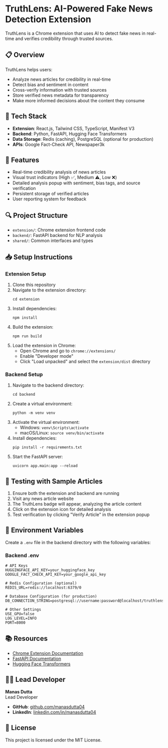 # TruthLens: AI-Powered Fake News Detection Extension

TruthLens is a Chrome extension that uses AI to detect fake news in real-time and verifies credibility through trusted sources.

## 📋 Overview

TruthLens helps users:
- Analyze news articles for credibility in real-time
- Detect bias and sentiment in content
- Cross-verify information with trusted sources
- Store verified news metadata for transparency
- Make more informed decisions about the content they consume

## 🔧 Tech Stack

- **Extension**: React.js, Tailwind CSS, TypeScript, Manifest V3
- **Backend**: Python, FastAPI, Hugging Face Transformers
- **Data Storage**: Redis (caching), PostgreSQL (optional for production)
- **APIs**: Google Fact-Check API, Newspaper3k

## 🚀 Features

- Real-time credibility analysis of news articles
- Visual trust indicators (High ✅, Medium ⚠️, Low ❌)
- Detailed analysis popup with sentiment, bias tags, and source verification
- Persistent storage of verified articles
- User reporting system for feedback

## 🔍 Project Structure

- `extension/`: Chrome extension frontend code
- `backend/`: FastAPI backend for NLP analysis
- `shared/`: Common interfaces and types

## 📥 Setup Instructions

### Extension Setup

1. Clone this repository
2. Navigate to the extension directory:
   ```
   cd extension
   ```
3. Install dependencies:
   ```
   npm install
   ```
4. Build the extension:
   ```
   npm run build
   ```
5. Load the extension in Chrome:
   - Open Chrome and go to `chrome://extensions/`
   - Enable "Developer mode"
   - Click "Load unpacked" and select the `extension/dist` directory

### Backend Setup

1. Navigate to the backend directory:
   ```
   cd backend
   ```
2. Create a virtual environment:
   ```
   python -m venv venv
   ```
3. Activate the virtual environment:
   - Windows: `venv\Scripts\activate`
   - macOS/Linux: `source venv/bin/activate`
4. Install dependencies:
   ```
   pip install -r requirements.txt
   ```
5. Start the FastAPI server:
   ```
   uvicorn app.main:app --reload
   ```

## 🧪 Testing with Sample Articles

1. Ensure both the extension and backend are running
2. Visit any news article website
3. The TruthLens badge will appear, analyzing the article content
4. Click on the extension icon for detailed analysis
5. Test verification by clicking "Verify Article" in the extension popup

## 🔐 Environment Variables

Create a `.env` file in the backend directory with the following variables:

### Backend .env
```
# API Keys
HUGGINGFACE_API_KEY=your_huggingface_key
GOOGLE_FACT_CHECK_API_KEY=your_google_api_key

# Redis Configuration (optional)
REDIS_URL=redis://localhost:6379/0

# Database Configuration (for production)
DB_CONNECTION_STRING=postgresql://username:password@localhost/truthlens

# Other Settings
USE_GPU=false
LOG_LEVEL=INFO
PORT=8000
```

## 📚 Resources

- [Chrome Extension Documentation](https://developer.chrome.com/docs/extensions/)
- [FastAPI Documentation](https://fastapi.tiangolo.com/)
- [Hugging Face Transformers](https://huggingface.co/docs/transformers/index)

## 👨‍💻 Lead Developer

**Manas Dutta**  
Lead Developer


- **GitHub**: [github.com/manasdutta04](https://github.com/manasdutta04)
- **LinkedIn**: [linkedin.com/in/manasdutta04](https://linkedin.com/in/manasdutta04)



## 📝 License

This project is licensed under the MIT License. 